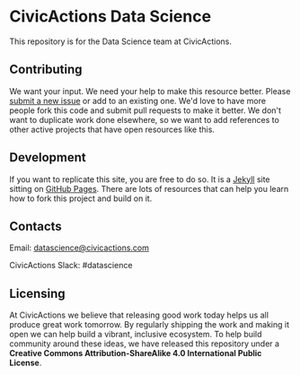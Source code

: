 # CivicActions Data Science

This repository is for the Data Science team at CivicActions.

## Contributing 

We want your input. We need your help to make this resource better. Please [submit a new issue](https://github.com/CivicActions/CivicActions-DataScience/issues/new/choose) or add to an existing one. We'd love to have more people fork this code and submit pull requests to make it better. We don't want to duplicate work done elsewhere, so we want to add references to other active projects that have open resources like this. 


## Development

If you want to replicate this site, you are free to do so. It is a [Jekyll](https://jekyllrb.com/) site sitting on [GitHub Pages](https://pages.github.com/). There are lots of resources that can help you learn how to fork this project and build on it. 


## Contacts

Email: datascience@civicactions.com

CivicActions Slack: #datascience


## Licensing

At CivicActions we believe that releasing good work today helps us all produce great work tomorrow. By regularly shipping the work and making it open we can help build a vibrant, inclusive ecosystem. To help build community around these ideas, we have released this repository under a **Creative Commons Attribution-ShareAlike 4.0 International Public License**.
